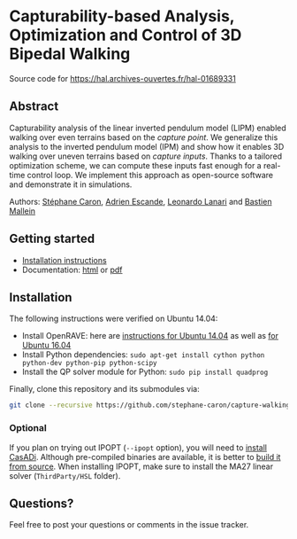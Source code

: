 # Capturability-based Analysis, Optimization and Control of 3D Bipedal Walking

Source code for https://hal.archives-ouvertes.fr/hal-01689331

## Abstract

Capturability analysis of the linear inverted pendulum model (LIPM) enabled
walking over even terrains based on the *capture point*. We generalize this
analysis to the inverted pendulum model (IPM) and show how it enables 3D
walking over uneven terrains based on *capture inputs*. Thanks to a tailored
optimization scheme, we can compute these inputs fast enough for a real-time
control loop. We implement this approach as open-source software and
demonstrate it in simulations.

Authors:
[Stéphane Caron](https://scaron.info),
[Adrien Escande](https://sites.google.com/site/adrienescandehomepage/),
[Leonardo Lanari](http://www.diag.uniroma1.it/~lanari/) and
[Bastien Mallein](http://www.math.univ-paris13.fr/~mallein/)

## Getting started

- [Installation instructions](#installation)
- Documentation: [html](https://scaron.info/doc/capture_walking/) or
  [pdf](https://scaron.info/doc/capture_walking/capture_walking.pdf)

## Installation

The following instructions were verified on Ubuntu 14.04:

- Install OpenRAVE: here are [instructions for Ubuntu 14.04](https://scaron.info/teaching/installing-openrave-on-ubuntu-14.04.html) as well as [for Ubuntu 16.04](https://scaron.info/teaching/installing-openrave-on-ubuntu-16.04.html)
- Install Python dependencies: ``sudo apt-get install cython python python-dev python-pip python-scipy``
- Install the QP solver module for Python: ``sudo pip install quadprog``

Finally, clone this repository and its submodules via:

```bash
git clone --recursive https://github.com/stephane-caron/capture-walking.git
```

### Optional

If you plan on trying out IPOPT (``--ipopt`` option), you will need to [install
CasADi](https://github.com/casadi/casadi/wiki/InstallationLinux). Although
pre-compiled binaries are available, it is better to [build it from
source](https://github.com/casadi/casadi/wiki/InstallationLinux). When
installing IPOPT, make sure to install the MA27 linear solver
(``ThirdParty/HSL`` folder).
  
## Questions?

Feel free to post your questions or comments in the issue tracker.
